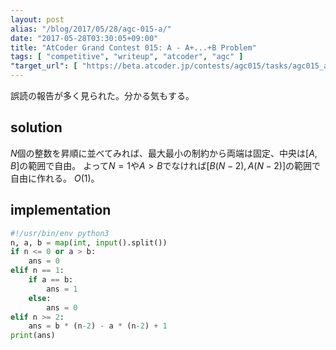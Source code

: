 ```yaml
---
layout: post
alias: "/blog/2017/05/28/agc-015-a/"
date: "2017-05-28T03:30:05+09:00"
title: "AtCoder Grand Contest 015: A - A+...+B Problem"
tags: [ "competitive", "writeup", "atcoder", "agc" ]
"target_url": [ "https://beta.atcoder.jp/contests/agc015/tasks/agc015_a" ]
---
```


誤読の報告が多く見られた。分かる気もする。

## solution

$N$個の整数を昇順に並べてみれば、最大最小の制約から両端は固定、中央は$[A, B]$の範囲で自由。
よって$N = 1$や$A \gt B$でなければ$[B(N-2), A(N-2)]$の範囲で自由に作れる。
$O(1)$。

## implementation

``` python
#!/usr/bin/env python3
n, a, b = map(int, input().split())
if n <= 0 or a > b:
    ans = 0
elif n == 1:
    if a == b:
        ans = 1
    else:
        ans = 0
elif n >= 2:
    ans = b * (n-2) - a * (n-2) + 1
print(ans)
```
